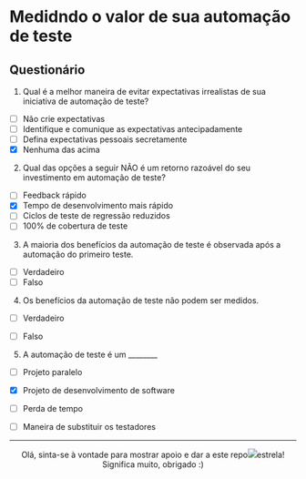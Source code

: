 <h1 algin="center">
Medidndo o valor de sua automação de teste
</h1>





## Questionário 

1. Qual é a melhor maneira de evitar expectativas irrealistas de sua iniciativa de automação de teste?
- [ ] Não crie expectativas
- [ ] Identifique e comunique as expectativas antecipadamente
- [ ] Defina expectativas pessoais secretamente
- [x] Nenhuma das acima
 
 2. Qual das opções a seguir NÃO é um retorno razoável do seu investimento em automação de teste?
- [ ] Feedback rápido
- [x] Tempo de desenvolvimento mais rápido
- [ ] Ciclos de teste de regressão reduzidos
- [ ] 100% de cobertura de teste

 3. A maioria dos benefícios da automação de teste é observada após a automação do primeiro teste.
- [ ] Verdadeiro
- [ ] Falso

 4. Os benefícios da automação de teste não podem ser medidos.
- [ ] Verdadeiro
- [ ] Falso


 5. A automação de teste é um ________
- [ ] Projeto paralelo
- [x] Projeto de desenvolvimento de software
- [ ] Perda de tempo
- [ ] Maneira de substituir os testadores


--------
<p align="center">
 Olá, sinta-se à vontade para mostrar apoio e dar a este repo<img src="https://img.icons8.com/fluency/20/null/star.png"/>estrela! Significa muito, obrigado :) 
</p>